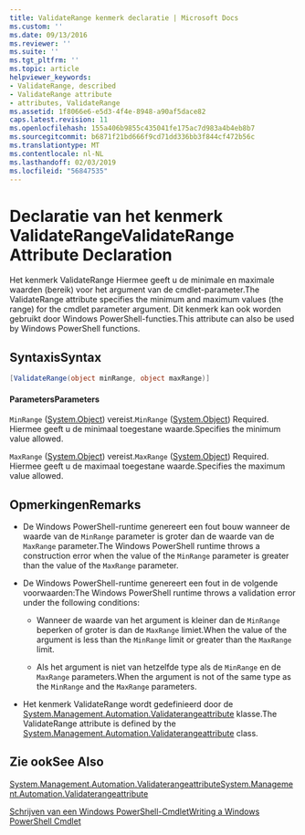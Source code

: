 ```yaml
---
title: ValidateRange kenmerk declaratie | Microsoft Docs
ms.custom: ''
ms.date: 09/13/2016
ms.reviewer: ''
ms.suite: ''
ms.tgt_pltfrm: ''
ms.topic: article
helpviewer_keywords:
- ValidateRange, described
- ValidateRange attribute
- attributes, ValidateRange
ms.assetid: 1f8066e6-e5d3-4f4e-8948-a90af5dace82
caps.latest.revision: 11
ms.openlocfilehash: 155a406b9855c435041fe175ac7d983a4b4eb8b7
ms.sourcegitcommit: b6871f21bd666f9cd71dd336bb3f844cf472b56c
ms.translationtype: MT
ms.contentlocale: nl-NL
ms.lasthandoff: 02/03/2019
ms.locfileid: "56847535"
---
```

# <a name="validaterange-attribute-declaration"></a><span data-ttu-id="402c8-102">Declaratie van het kenmerk ValidateRange</span><span class="sxs-lookup"><span data-stu-id="402c8-102">ValidateRange Attribute Declaration</span></span>

<span data-ttu-id="402c8-103">Het kenmerk ValidateRange Hiermee geeft u de minimale en maximale waarden (bereik) voor het argument van de cmdlet-parameter.</span><span class="sxs-lookup"><span data-stu-id="402c8-103">The ValidateRange attribute specifies the minimum and maximum values (the range) for the cmdlet parameter argument.</span></span> <span data-ttu-id="402c8-104">Dit kenmerk kan ook worden gebruikt door Windows PowerShell-functies.</span><span class="sxs-lookup"><span data-stu-id="402c8-104">This attribute can also be used by Windows PowerShell functions.</span></span>

## <a name="syntax"></a><span data-ttu-id="402c8-105">Syntaxis</span><span class="sxs-lookup"><span data-stu-id="402c8-105">Syntax</span></span>

```csharp
[ValidateRange(object minRange, object maxRange)]
```

#### <a name="parameters"></a><span data-ttu-id="402c8-106">Parameters</span><span class="sxs-lookup"><span data-stu-id="402c8-106">Parameters</span></span>

<span data-ttu-id="402c8-107">`MinRange` ([System.Object](/dotnet/api/system.object)) vereist.</span><span class="sxs-lookup"><span data-stu-id="402c8-107">`MinRange` ([System.Object](/dotnet/api/system.object)) Required.</span></span> <span data-ttu-id="402c8-108">Hiermee geeft u de minimaal toegestane waarde.</span><span class="sxs-lookup"><span data-stu-id="402c8-108">Specifies the minimum value allowed.</span></span>

<span data-ttu-id="402c8-109">`MaxRange` ([System.Object](/dotnet/api/system.object)) vereist.</span><span class="sxs-lookup"><span data-stu-id="402c8-109">`MaxRange` ([System.Object](/dotnet/api/system.object)) Required.</span></span> <span data-ttu-id="402c8-110">Hiermee geeft u de maximaal toegestane waarde.</span><span class="sxs-lookup"><span data-stu-id="402c8-110">Specifies the maximum value allowed.</span></span>

## <a name="remarks"></a><span data-ttu-id="402c8-111">Opmerkingen</span><span class="sxs-lookup"><span data-stu-id="402c8-111">Remarks</span></span>

- <span data-ttu-id="402c8-112">De Windows PowerShell-runtime genereert een fout bouw wanneer de waarde van de `MinRange` parameter is groter dan de waarde van de `MaxRange` parameter.</span><span class="sxs-lookup"><span data-stu-id="402c8-112">The Windows PowerShell runtime throws a construction error when the value of the `MinRange` parameter is greater than the value of the `MaxRange` parameter.</span></span>

- <span data-ttu-id="402c8-113">De Windows PowerShell-runtime genereert een fout in de volgende voorwaarden:</span><span class="sxs-lookup"><span data-stu-id="402c8-113">The Windows PowerShell runtime throws a validation error under the following conditions:</span></span>

    - <span data-ttu-id="402c8-114">Wanneer de waarde van het argument is kleiner dan de `MinRange` beperken of groter is dan de `MaxRange` limiet.</span><span class="sxs-lookup"><span data-stu-id="402c8-114">When the value of the argument is less than the `MinRange` limit or greater than the `MaxRange` limit.</span></span>

    - <span data-ttu-id="402c8-115">Als het argument is niet van hetzelfde type als de `MinRange` en de `MaxRange` parameters.</span><span class="sxs-lookup"><span data-stu-id="402c8-115">When the argument is not of the same type as the `MinRange` and the `MaxRange` parameters.</span></span>

- <span data-ttu-id="402c8-116">Het kenmerk ValidateRange wordt gedefinieerd door de [System.Management.Automation.Validaterangeattribute](/dotnet/api/System.Management.Automation.ValidateRangeAttribute) klasse.</span><span class="sxs-lookup"><span data-stu-id="402c8-116">The ValidateRange attribute is defined by the [System.Management.Automation.Validaterangeattribute](/dotnet/api/System.Management.Automation.ValidateRangeAttribute) class.</span></span>

## <a name="see-also"></a><span data-ttu-id="402c8-117">Zie ook</span><span class="sxs-lookup"><span data-stu-id="402c8-117">See Also</span></span>

[<span data-ttu-id="402c8-118">System.Management.Automation.Validaterangeattribute</span><span class="sxs-lookup"><span data-stu-id="402c8-118">System.Management.Automation.Validaterangeattribute</span></span>](/dotnet/api/System.Management.Automation.ValidateRangeAttribute)

[<span data-ttu-id="402c8-119">Schrijven van een Windows PowerShell-Cmdlet</span><span class="sxs-lookup"><span data-stu-id="402c8-119">Writing a Windows PowerShell Cmdlet</span></span>](./writing-a-windows-powershell-cmdlet.md)
